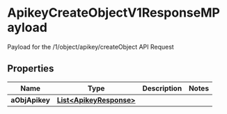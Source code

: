 

# ApikeyCreateObjectV1ResponseMPayload

Payload for the /1/object/apikey/createObject API Request

## Properties

Name | Type | Description | Notes
------------ | ------------- | ------------- | -------------
**aObjApikey** | [**List&lt;ApikeyResponse&gt;**](ApikeyResponse.md) |  | 



